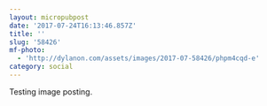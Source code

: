 ```yaml
---
layout: micropubpost
date: '2017-07-24T16:13:46.857Z'
title: ''
slug: '58426'
mf-photo:
  - 'http://dylanon.com/assets/images/2017-07-58426/phpm4cqd-e'
category: social
---
```

Testing image posting.
